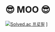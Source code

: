 # 😎 MOO 😎  

<!--
**M00M00M00/M00M00M00** is a ✨ _special_ ✨ repository because its `README.md` (this file) appears on your GitHub profile.

Here are some ideas to get you started:

- 🔭 I’m currently working on ...
- 🌱 I’m currently learning ...
- 👯 I’m looking to collaborate on ...
- 🤔 I’m looking for help with ...
- 💬 Ask me about ...
- 📫 How to reach me: ...
- 😄 Pronouns: ... 
- ⚡ Fun fact: ...
-->

[![Solved.ac
프로필](http://mazassumnida.wtf/api/v2/generate_badge?boj=mu3980)](https://solved.ac/mu3980)
]
